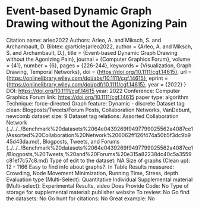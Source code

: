 # Event-based Dynamic Graph Drawing without the Agonizing Pain

Citation name: arleo2022
Authors: Arleo, A. and Miksch, S. and Archambault, D.
Bibtex: @article{arleo2022,
author = {Arleo, A. and Miksch, S. and Archambault, D.},
title = {Event-based Dynamic Graph Drawing without the Agonizing Pain},
journal = {Computer Graphics Forum},
volume = {41},
number = {6},
pages = {226-244},
keywords = {Visualization, Graph Drawing, Temporal Networks},
doi = {https://doi.org/10.1111/cgf.14615},
url = {https://onlinelibrary.wiley.com/doi/abs/10.1111/cgf.14615},
eprint = {https://onlinelibrary.wiley.com/doi/pdf/10.1111/cgf.14615},
year = {2022}
}
DOI: https://doi.org/10.1111/cgf.14615
year: 2022
Conference: Computer Graphics Forum
link: https://doi.org/10.1111/cgf.14615
paper type: algorithm
Technique: force-directed
Graph feature: Dynamic - discrete
Dataset tag clean: Blogposts/Tweets/Forum Posts, Collaboration Networks, VanDebunt, newcomb
dataset size: 9
Dataset tag relations: Assorted Collaboration Network (../../../Benchmark%20datasets%2064e0439269f9497799025562a4087ce1/Assorted%20Collaboration%20Network%206062ff126f474a50b5f3dc9b945d43da.md), Blogposts, Tweets, and Forums (../../../Benchmark%20datasets%2064e0439269f9497799025562a4087ce1/Blogposts,%20Tweets,%20and%20Forums%20e315a82238dc40c5a3559c81ef7c57c8.md)
Type of edit to the dataset: NA
Size of graphs (Clean up): 12 - 1166
Easy to find info about graphs?: In Table
Results measured: Crowding, Node Movement Minimization, Running Time, Stress, depth
Evaluation type (Multi-Select): Quantitative Individual
Supplemental material (Multi-select): Experimental Results, video
Does Provide Code: No
Type of storage for supplemental material: publisher website
To review: No
Go find the datasets: No
Go hunt for citations: No
Great example: No